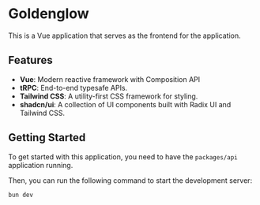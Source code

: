 # Goldenglow

This is a Vue application that serves as the frontend for the application.

## Features

- **Vue**: Modern reactive framework with Composition API
- **tRPC**: End-to-end typesafe APIs.
- **Tailwind CSS**: A utility-first CSS framework for styling.
- **shadcn/ui**: A collection of UI components built with Radix UI and Tailwind CSS.

## Getting Started

To get started with this application, you need to have the `packages/api` application running.

Then, you can run the following command to start the development server:

```bash
bun dev
```
